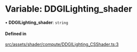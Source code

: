 # Variable: DDGILighting\_shader

• **DDGILighting\_shader**: `string`

#### Defined in

[src/assets/shader/compute/DDGILighting_CSShader.ts:3](https://github.com/Orillusion/orillusion/blob/main/src/assets/shader/compute/DDGILighting_CSShader.ts#L3)
